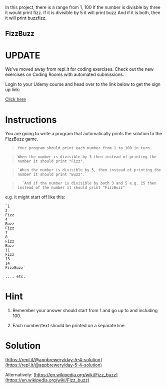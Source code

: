 In this project, there is a range from 1, 100
If the number is divisble by three it would print fizz.
If it is divisible by 5 it will print buzz
And if it is both, then it will print buzzfizz. 


## FizzBuzz

# UPDATE
We've moved away from repl.it for coding exercises.
Check out the new exercises on Coding Rooms with automated submissions.

Login to your Udemy course and head over to the link below to get the sign up link:

[Click here](https://www.udemy.com/course/100-days-of-code/learn/lecture/17825914#questions)

# Instructions

You are going to write a program that automatically prints the solution to the FizzBuzz game. 

> `Your program should print each number from 1 to 100 in turn.` 

>   `When the number is divisible by 3 then instead of printing the number it should print "Fizz".` 

>     `When the number is divisible by 5, then instead of printing the number it should print "Buzz".` 

>       `And if the number is divisible by both 3 and 5 e.g. 15 then instead of the number it should print "FizzBuzz"`

e.g. it might start off like this:

```
`1
2
Fizz
4
Buzz
Fizz
7
8
Fizz
Buzz
11
Fizz
13
14
FizzBuzz`
```

`.... etc.`

# Hint

1. Remember your answer should start from 1 and go up to and including 100. 

2. Each number/text should be printed on a separate line.

# Solution

[https://repl.it/@appbrewery/day-5-4-solution](https://repl.it/@appbrewery/day-5-4-solution)

Alternatively: [https://en.wikipedia.org/wiki/Fizz_buzz](https://en.wikipedia.org/wiki/Fizz_buzz)


